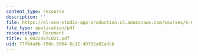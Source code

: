 ```yaml
---
content_type: resource
description: ''
file: https://ol-ocw-studio-app-production.s3.amazonaws.com/courses/6-002-circuits-and-electronics-spring-2007/77f64a8b750c99648c1249732a82adcb_6_0022007L021.pdf
file_type: application/pdf
resourcetype: Document
title: 6_0022007L021.pdf
uid: 77f64a8b-750c-9964-8c12-49732a82adcb
---
```

